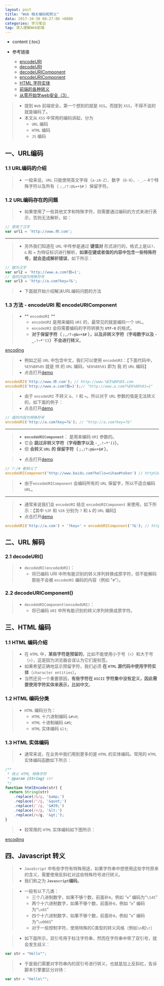 ```yaml
---
layout: post
title: "Web 相关编码和转义"
data: 2017-10-30 08:27:00 +0800
categories: 学习笔记    
tag: 深入理解Web前端
---
```

* content
{:toc}

* 参考链接
    * [encodeURI](https://developer.mozilla.org/zh-CN/docs/Web/JavaScript/Reference/Global_Objects/encodeURI)
    * [decodeURI](https://developer.mozilla.org/zh-CN/docs/Web/JavaScript/Reference/Global_Objects/decodeURI)
    * [decodeURIComponent](https://developer.mozilla.org/zh-CN/docs/Web/JavaScript/Reference/Global_Objects/decodeURIComponent)
    * [encodeURIComponent](https://developer.mozilla.org/zh-CN/docs/Web/JavaScript/Reference/Global_Objects/encodeURIComponent)
    * [HTML 字符实体](http://w3school.com.cn/html/html_entities.asp)
    * [前端的各种转义](https://github.com/FrankFang/githublog/blob/master/%E6%8A%80%E6%9C%AF/%E5%89%8D%E7%AB%AF%E7%9A%84%E5%90%84%E7%A7%8D%E8%BD%AC%E4%B9%89.md)
    * [从零开始学web安全（3）](http://imweb.io/topic/57024e4606f2400432c1396d)

<!-- more -->

> * 提到 `Web` 前端安全，第一个想到的就是 `XSS`。而提到 `XSS`，不得不说的就是编码了。
> * 本文从 `XSS` 中常用的编码讲起，分为
>    * `URL` 编码
>    * `HTML` 编码
>    * `JS` 编码

## 一、URL编码

### 1.1 URL编码的介绍

> * 一般来说，`URL` 只能使用英文字母（`a-zA-Z`）、数字（`0-9`）、`-_.~` 4个特殊字符以及所有（ `;,/?:@&=+$#` ）保留字符。

### 1.2 URL编码存在的问题

> * 如果使用了一些其他文字和特殊字符，则需要通过编码的方式来进行表示，否则无法解析，如：

```js
// 使用了汉字
var url1 = 'http://www.帅.com';
```

---

> * 另外我们知道在 `URL` 中传参是通过 **键值对** 形式进行的，格式上是以`?`、`&` 和 `=` 为特征标识进行解析，**如果在键或者值的内容中包含一些特殊符号，就会造成解析错误**，如下所示：

```js
// 键为汉字
var url2 = 'http://www.a.com?我=1';
// 值的内容为特殊符号
var url3 = 'http://a.com?key=?&';
```

> * 下面就开始介绍解决URL编码问题的方法

### 1.3 方法 - encodeURI 和 encodeURIComponent

> * ** `encodeURI` **
>   * `encodeURI` 是用来编码 `URI` 的，最常见的就是编码一个 `URL`。
>   * `encodeURI` 会将需要编码的字符转换为 **`UTF-8`** 的格式。
>   * **对于保留字符（ `;,/?:@&=+$#` ），以及非转义字符（字母数字以及 `-_.!~*'()`）不会进行转义**。

[encoding](/styles/images/web/encoding/encoding-01.png)

> * 例如之前 `URL` 中包含中文，我们可以使用 `encodeURI`：【下面代码中，`%E5%B8%85` 就是 帅 的 `URL` 编码，`%E6%88%91` 即为 我 的 `URL` 编码】
> * 点击打开[demo](/effects/demo/js/demo-encoding/eg1.html)

```js
encodeURI('http://www.帅.com'); // http://www.%E5%B8%85.com
encodeURI('http://www.a.com?我=1');// "http://www.a.com?%E6%88%91=1"
```

> * 由于 `encodeURI` 不转义 `&`、`?` 和 `=`。所以对于 `URL` 参数的值是无法转义的，如下面的例子：
> * 点击打开[demo](/effects/demo/js/demo-encoding/eg1.html)

```js
// 值的内容为特殊符号
encodeURI('http://a.com?key=?&'); // "http://a.com?key=?&"
```
   
---    
    
> * **`encodeURIComponent`**： 是用来编码 `URI` 参数的。
> * 它会 **跳过非转义字符（字母数字以及 `-_.!~*'()`）**。
> * 但 **会转义 `URL` 的 保留字符（ `;,/?:@&=+$#` ）**。

> * 点击打开[demo](/effects/demo/js/demo-encoding/eg2.html)

```js
// ?:/# 都转义了
encodeURIComponent('http://www.baidu.com?hello=nihao#token') // http%3A%2F%2Fwww.baidu.com%3Fhello%3Dnihao%23token
```

> * 由于`encodeURIComponent` 会编码所有的 `URL` 保留字，所以不适合编码 `URL`。

---

> * 通常来说我们会 `encodeURI` 结合 `encodeURIComponent` 来使用，如下所示：【其中 `%3F` 和 `%26` 分别为 `?` 和 `&` 的 `URL` 编码】
> * 点击打开[demo](/effects/demo/js/demo-encoding/eg3.html)

```js
encodeURI('http://a.com') + '?key=' + encodeURIComponent('?&'); // http://a.com?key=%3F%26
```

    
## 二、URL 解码

### 2.1 decodeURI()

> * `decodeURI(encodedURI)`：
>   * 将已编码 URI 中所有能识别的转义序列转换成原字符，但不能解码那些不会被 `encodeURI` 编码的内容（例如 "`#`"）。

### 2.2 decodeURIComponent()

> * `decodeURIComponent(encodedURI)`：
>   * 将已编码 `URI` 中所有能识别的转义序列转换成原字符。

## 三、HTML 编码

### 1.1 HTML 编码介绍

> * 在 `HTML` 中，**某些字符是预留的**，比如不能使用小于号（`<`）和大于号（`>`），这是因为浏览器会误认为它们是标签。
> * 如果希望正确地显示预留字符，我们必须 **在 `HTML` 源代码中使用字符实体**（`character entities`）。
> * 当然还另一个重要原因，**有些字符在 `ASCII` 字符集中没有定义，因此需要使用字符实体来表示，比如中文**。

### 1.2 HTML 编码分类

> * `HTML` 编码分为：
>   * `HTML` 十六进制编码 `&#xH`;
>   * `HTML` 十进制编码 `&#D`;
>   * `HTML` 实体编码 `&lt`; 

### 1.3 HTML 实体编码

> * 通常来说，在业务中我们用到更多的是 `HTML` 的实体编码。常用的 `HTML` 实体编码函数如下所示：

```js
/**
 * 转义 HTML 特殊字符
 * @param {String} str
 */
function htmlEncode(str) {
  return String(str)
    .replace(/&/g, '&amp;')
    .replace(/"/g, '&quot;')
    .replace(/'/g, '&#39;')
    .replace(/</g, '&lt;')
    .replace(/>/g, '&gt;');
}
```

> * 较常用的 `HTML` 实体编码如下图所示：

[encoding](/styles/images/web/encoding/encoding-02.png)

## 四、Javascript 转义

> * `JavaScript` 中有些字符有特殊用途，如果字符串中想使用这些字符原来的含义，需要使用反斜杠对这些特殊符号进行转义。
> * 我们称之为 **`Javascript`编码**。

> * 一般有以下几类：
>   * 三个八进制数字，如果不够个数，前面补`0`，例如 “`e`” 编码为“`\145`”
>   * 两个十六进制数字，如果不够个数，前面补`0`，例如 “`e`” 编码为“`\x65`”
>   * 四个十六进制数字，如果不够个数，前面补`0`，例如 “`e`” 编码为“`\u0065`”
>   * 对于一些控制字符，使用特殊的C类型的转义风格（例如`\n`和`\r`）

> * 如下面所示，双引号用于标注字符串，然而在字符串中带了双引号，就会发生歧义：

```js
var str = "Hello"";
```

> * 于是我们需要对字符串内的双引号进行转义，也就是加上反斜杠，告诉脚本引擎要区分对待：

```js
var str = "Hello\"";
```